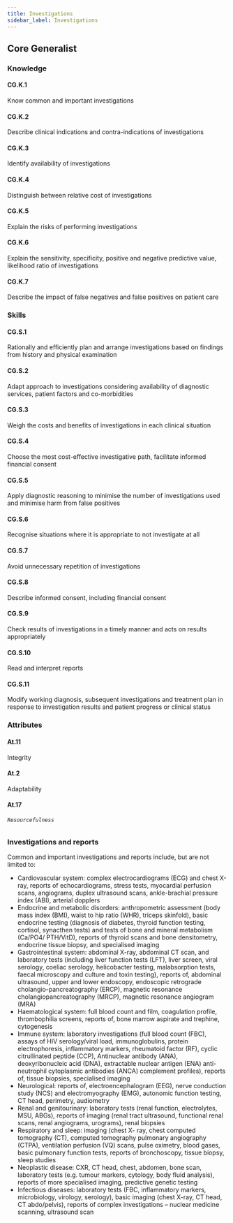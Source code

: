 ```yaml
---
title: Investigations
sidebar_label: Investigations
---
```

## Core Generalist

### Knowledge

#### CG.K.1

Know common and important investigations

#### CG.K.2

Describe clinical indications and contra-indications of investigations 

#### CG.K.3

Identify availability of investigations

#### CG.K.4

Distinguish between relative cost of investigations 

#### CG.K.5

Explain the risks of performing investigations 

#### CG.K.6

Explain the sensitivity, specificity, positive and negative predictive value, likelihood ratio of investigations 

#### CG.K.7

Describe the impact of false negatives and false positives on patient care

### Skills

#### CG.S.1

Rationally and efficiently plan and arrange investigations based on findings from history and physical examination 

#### CG.S.2

Adapt approach to investigations considering availability of diagnostic services, patient factors and co-morbidities 

#### CG.S.3

Weigh the costs and benefits of investigations in each clinical situation 

#### CG.S.4

Choose the most cost-effective investigative path, facilitate informed financial consent 

#### CG.S.5

Apply diagnostic reasoning to minimise the number of investigations used and minimise harm from false positives 

#### CG.S.6

Recognise situations where it is appropriate to not investigate at all 

#### CG.S.7

Avoid unnecessary repetition of investigations 

#### CG.S.8

Describe informed consent, including financial consent

#### CG.S.9

Check results of investigations in a timely manner and acts on results appropriately

#### CG.S.10

Read and interpret reports

#### CG.S.11

Modify working diagnosis, subsequent investigations and treatment plan in response to investigation results and patient progress or clinical status

### Attributes

#### At.11

Integrity

#### At.2

Adaptability

#### At.17

###### `Resourcefulness`

### Investigations and reports

Common and important investigations and reports include, but are not limited to:

* Cardiovascular system: complex electrocardiograms (ECG) and chest X-ray, reports of echocardiograms, stress tests, myocardial perfusion scans, angiograms, duplex ultrasound scans, ankle-brachial pressure index (ABI), arterial dopplers
* Endocrine and metabolic disorders: anthropometric assessment (body mass index (BMI), waist to hip ratio (WHR), triceps skinfold), basic endocrine testing (diagnosis of diabetes, thyroid function testing, cortisol, synacthen tests) and tests of bone and mineral metabolism (Ca/PO4/ PTH/VitD), reports of thyroid scans and bone densitometry, endocrine tissue biopsy, and specialised imaging
* Gastrointestinal system: abdominal X-ray, abdominal CT scan, and laboratory tests (including liver function tests (LFT), liver screen, viral serology, coeliac serology, helicobacter testing, malabsorption tests, faecal microscopy and culture and toxin testing), reports of, abdominal ultrasound, upper and lower endoscopy, endoscopic retrograde cholangio-pancreatography (ERCP), magnetic resonance cholangiopancreatography (MRCP), magnetic resonance angiogram (MRA)
* Haematological system: full blood count and film, coagulation profile, thrombophilia screens, reports of, bone marrow aspirate and trephine, cytogenesis
* Immune system: laboratory investigations (full blood count (FBC), assays of HIV serology/viral load, immunoglobulins, protein electrophoresis, inflammatory markers, rheumatoid factor (RF), cyclic citrullinated peptide (CCP), Antinuclear antibody (ANA), deoxyribonucleic acid (DNA), extractable nuclear antigen (ENA) anti-neutrophil cytoplasmic antibodies (ANCA) complement profiles), reports of, tissue biopsies, specialised imaging
* Neurological: reports of, electroencephalogram (EEG), nerve conduction study (NCS) and electromyography (EMG), autonomic function testing, CT head, perimetry, audiometry
* Renal and genitourinary: laboratory tests (renal function, electrolytes, MSU, ABGs), reports of imaging (renal tract ultrasound, functional renal scans, renal angiograms, urograms), renal biopsies
* Respiratory and sleep: imaging (chest X- ray, chest computed tomography (CT), computed tomography pulmonary angiography (CTPA), ventilation perfusion (VQ) scans, pulse oximetry, blood gases, basic pulmonary function tests, reports of bronchoscopy, tissue biopsy, sleep studies
* Neoplastic disease: CXR, CT head, chest, abdomen, bone scan, laboratory tests (e.g. tumour markers, cytology, body fluid analysis), reports of more specialised imaging, predictive genetic testing
* Infectious diseases: laboratory tests (FBC, inflammatory markers, microbiology, virology, serology), basic imaging (chest X-ray, CT head, CT abdo/pelvis), reports of complex investigations – nuclear medicine scanning, ultrasound scan